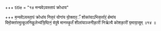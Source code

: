 +++
title = "१४ मन्यवेऽयस्तापं क्रोधाय"

+++
म॒न्यवे॑ऽयस्ता॒पं क्रोधा॑य निस॒रं योगा॑य यो॒क्तार॒ँ शोका॑याऽभिस॒र्त्तारं॒ क्षेमा॑य विमो॒क्ता॑रमुत्कूलनिकू॒लेभ्य॑त्रि॒ष्ठिनं॒ व॑पुषे मानस्कृ॒तँ शीला॑याञ्जनीका॒रीं निर्ऋत्यै कोशका॒रीं य॒माया॒सूम् ॥१४ ॥
